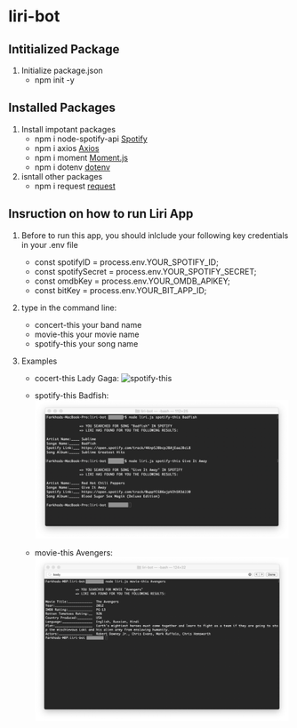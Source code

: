 # liri-bot

## Intitialized Package 
1. Initialize package.json
    * npm init -y

## Installed Packages     
1. Install impotant packages 
    * npm i node-spotify-api  [Spotify](https://www.npmjs.com/package/node-spotify-api)
    * npm i axios             [Axios](https://www.npmjs.com/package/axios)
    * npm i moment            [Moment.js](https://www.npmjs.com/package/moment)
    * npm i dotenv            [dotenv](https://www.npmjs.com/package/dotenv)
2. isntall other packages 
    * npm i request           [request](https://www.npmjs.com/package/request)


## Insruction on how to run Liri App
1. Before to run this app, you should inlclude your following key credentials in your .env file
    * const spotifyID = process.env.YOUR_SPOTIFY_ID;
    * const spotifySecret = process.env.YOUR_SPOTIFY_SECRET;
    * const omdbKey = process.env.YOUR_OMDB_APIKEY;
    * const bitKey = process.env.YOUR_BIT_APP_ID;

2. type in the command line:
    * concert-this your band name
    * movie-this  your movie name
    * spotify-this your song name

2. Examples
    * cocert-this Lady Gaga: 
    ![spotify-this](/results-example/concert-this-lday-gaga.png)
    
    * spotify-this Badfish: 
    ![spotify-this](/results-example/spotify-this-badfish.png)

    * movie-this Avengers: 
    ![movie-this](/results-example/movie-this-avengers.png)
